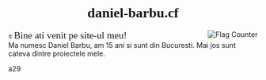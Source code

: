 # <center style="font-family:'Cooper Black'">daniel-barbu.cf</center>

<a href="https://info.flagcounter.com/b59h"><img src="https://s05.flagcounter.com/count/b59h/bg_FFFFFF/txt_000000/border_CCCCCC/columns_1/maxflags_5/viewers_0/labels_1/pageviews_0/flags_0/percent_0/" alt="Flag Counter" border="0" align="right"></a>

<img src="/favicon.png?" style="width:1.5%;"> <span style="font-family:'Times New Roman',Times,serif; font-size:140%;">Bine ati venit pe site-ul meu!</span>  
<span>Ma numesc Daniel Barbu, am 15 ani si sunt din Bucuresti. Mai jos sunt cateva dintre proiectele mele.</span>

a29

<script>var link=document.createElement("link"); link.rel="icon"; link.href="/favicon.png?"; document.getElementsByTagName("head")[0].appendChild(link);</script>
